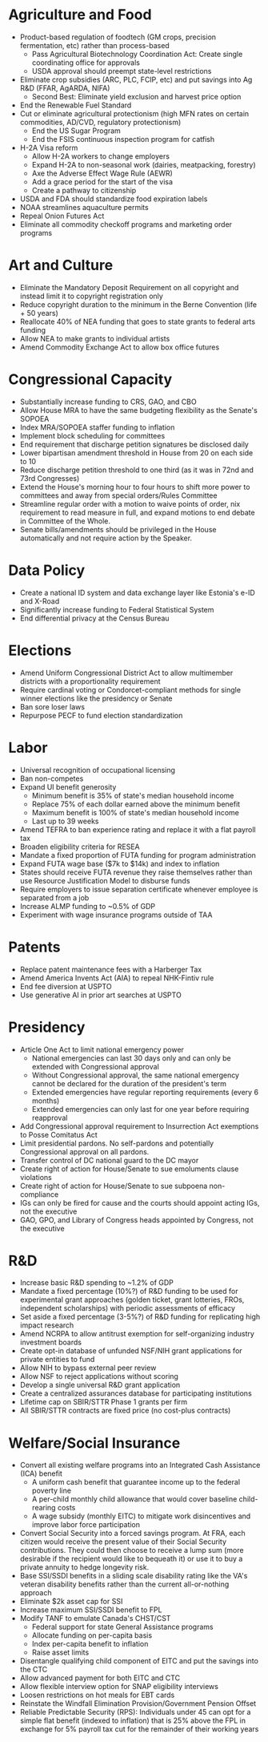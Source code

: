# Agriculture and Food
- Product-based regulation of foodtech (GM crops, precision fermentation, etc) rather than process-based
    - Pass Agricultural Biotechnology Coordination Act: Create single coordinating office for approvals
    - USDA approval should preempt state-level restrictions
- Eliminate crop subsidies (ARC, PLC, FCIP, etc) and put savings into Ag R&D (FFAR, AgARDA, NIFA)
    - Second Best: Eliminate yield exclusion and harvest price option
- End the Renewable Fuel Standard
- Cut or eliminate agricultural protectionism (high MFN rates on certain commodities, AD/CVD, regulatory protectionism)
    - End the US Sugar Program
    - End the FSIS continuous inspection program for catfish
- H-2A Visa reform
    - Allow H-2A workers to change employers
    - Expand H-2A to non-seasonal work (dairies, meatpacking, forestry)
    - Axe the Adverse Effect Wage Rule (AEWR)
    - Add a grace period for the start of the visa
    - Create a pathway to citizenship
- USDA and FDA should standardize food expiration labels
- NOAA streamlines aquaculture permits
- Repeal Onion Futures Act
- Eliminate all commodity checkoff programs and marketing order programs

# Art and Culture
- Eliminate the Mandatory Deposit Requirement on all copyright and instead limit it to copyright registration only
- Reduce copyright duration to the minimum in the Berne Convention (life + 50 years)
- Reallocate 40% of NEA funding that goes to state grants to federal arts funding
- Allow NEA to make grants to individual artists
- Amend Commodity Exchange Act to allow box office futures

# Congressional Capacity
- Substantially increase funding to CRS, GAO, and CBO
- Allow House MRA to have the same budgeting flexibility as the Senate's SOPOEA
- Index MRA/SOPOEA staffer funding to inflation
- Implement block scheduling for committees
- End requirement that discharge petition signatures be disclosed daily
- Lower bipartisan amendment threshold in House from 20 on each side to 10
- Reduce discharge petition threshold to one third (as it was in 72nd and 73rd Congresses)
- Extend the House's morning hour to four hours to shift more power to committees and away from special orders/Rules Committee
- Streamline regular order with a motion to waive points of order, nix requirement to read measure in full, and expand motions to end debate in Committee of the Whole.
- Senate bills/amendments should be privileged in the House automatically and not require action by the Speaker.

# Data Policy
- Create a national ID system and data exchange layer like Estonia's e-ID and X-Road
- Significantly increase funding to Federal Statistical System
- End differential privacy at the Census Bureau

# Elections
- Amend Uniform Congressional District Act to allow multimember districts with a proportionality requirement
- Require cardinal voting or Condorcet-compliant methods for single winner elections like the presidency or Senate
- Ban sore loser laws
- Repurpose PECF to fund election standardization

# Labor
- Universal recognition of occupational licensing
- Ban non-competes
- Expand UI benefit generosity
    - Minimum benefit is 35% of state's median household income
    - Replace 75% of each dollar earned above the minimum benefit
    - Maximum benefit is 100% of state's median household income
    - Last up to 39 weeks
- Amend TEFRA to ban experience rating and replace it with a flat payroll tax
- Broaden eligibility criteria for RESEA
- Mandate a fixed proportion of FUTA funding for program administration
- Expand FUTA wage base ($7k to $14k) and index to inflation
- States should receive FUTA revenue they raise themselves rather than use Resource Justification Model to disburse funds
- Require employers to issue separation certificate whenever employee is separated from a job
- Increase ALMP funding to ~0.5% of GDP
- Experiment with wage insurance programs outside of TAA

# Patents
- Replace patent maintenance fees with a Harberger Tax
- Amend America Invents Act (AIA) to repeal NHK-Fintiv rule
- End fee diversion at USPTO
- Use generative AI in prior art searches at USPTO

# Presidency
- Article One Act to limit national emergency power
    - National emergencies can last 30 days only and can only be extended with Congressional approval
    - Without Congressional approval, the same national emergency cannot be declared for the duration of the president's term
    - Extended emergencies have regular reporting requirements (every 6 months)
    - Extended emergencies can only last for one year before requiring reapproval
- Add Congressional approval requirement to Insurrection Act exemptions to Posse Comitatus Act
- Limit presidential pardons. No self-pardons and potentially Congressional approval on all pardons.
- Transfer control of DC national guard to the DC mayor
- Create right of action for House/Senate to sue emoluments clause violations
- Create right of action for House/Senate to sue subpoena non-compliance
- IGs can only be fired for cause and the courts should appoint acting IGs, not the executive
- GAO, GPO, and Library of Congress heads appointed by Congress, not the executive

# R&D
- Increase basic R&D spending to ~1.2% of GDP
- Mandate a fixed percentage (10%?) of R&D funding to be used for experimental grant approaches (golden ticket, grant lotteries, FROs, independent scholarships) with periodic assessments of efficacy
- Set aside a fixed percentage (3-5%?) of R&D funding for replicating high impact research
- Amend NCRPA to allow antitrust exemption for self-organizing industry investment boards
- Create opt-in database of unfunded NSF/NIH grant applications for private entities to fund
- Allow NIH to bypass external peer review
- Allow NSF to reject applications without scoring
- Develop a single universal R&D grant application
- Create a centralized assurances database for participating institutions
- Lifetime cap on SBIR/STTR Phase 1 grants per firm
- All SBIR/STTR contracts are fixed price (no cost-plus contracts)

# Welfare/Social Insurance
- Convert all existing welfare programs into an Integrated Cash Assistance (ICA) benefit
    - A uniform cash benefit that guarantee income up to the federal poverty line
    - A per-child monthly child allowance that would cover baseline child-rearing costs
    - A wage subsidy (monthly EITC) to mitigate work disincentives and improve labor force participation
- Convert Social Security into a forced savings program. At FRA, each citizen would receive the present value of their Social Security contributions. They could then choose to receive a lump sum (more desirable if the recipient would like to bequeath it) or use it to buy a private annuity to hedge longevity risk.
- Base SSI/SSDI benefits in a sliding scale disability rating like the VA's veteran disability benefits rather than the current all-or-nothing approach
- Eliminate $2k asset cap for SSI
- Increase maximum SSI/SSDI benefit to FPL
- Modify TANF to emulate Canada's CHST/CST
    - Federal support for state General Assistance programs
    - Allocate funding on per-capita basis
    - Index per-capita benefit to inflation
    - Raise asset limits
- Disentangle qualifying child component of EITC and put the savings into the CTC
- Allow advanced payment for both EITC and CTC
- Allow flexible interview option for SNAP eligibility interviews
- Loosen restrictions on hot meals for EBT cards
- Reinstate the Windfall Elimination Provision/Government Pension Offset
- Reliable Predictable Security (RPS): Individuals under 45 can opt for a simple flat benefit (indexed to inflation) that is 25% above the FPL in exchange for 5% payroll tax cut for the remainder of their working years
